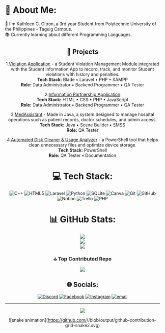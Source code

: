 # 💫 About Me:
👋 I'm Kathleen C. Citron, a 3rd year Student from Polytechnic University of the Philippines - Taguig Campus.<br> 📚 Currently learning about different Programming Languages.<br>

<div align="center">

## 📄 Projects

1.[Violation Application](https://github.com/raymundo-angellajane/violation-project) - a Student Violation Management Module integrated with the Student Information App to record, track, and monitor Student violations with history and penalties. <br>
**Tech Stack:** Blade • Laravel • PHP • XAMPP  <br> **Role:** Data Administrator • Backend Programmer • QA Tester <br>

2.[Information Partnership Application](https://github.com/villas-clarence/Infoman_partnership_app) <br>
**Tech Stack:** HTML • CSS • PHP • JavaScript <br> **Role:** Data Administrator • Backend Programmer • QA Tester <br>

3.[MedAssistant](https://github.com/delima-justine/MedAssistant) - Made in Java, a system designed to manage hospital operations such as patient records, doctor schedules, and admin access. <br>
**Tech Stack:** Java • Scene Builder • SMSS <br> **Role:** QA Tester <br>

4.[Automated Disk Cleaner & Usage Analyzer](https://github.com/mejares-jamesmichael/OS-PROJECT-Powershell-GUI) - a PowerShell tool that helps clean unnecessary files and optimize device storage. <br>
**Tech Stack:** PowerShell <br> **Role:** QA Tester • Documentation <br>

<div align="center">

# 💻 Tech Stack:
![C++](https://img.shields.io/badge/c++-%2300599C.svg?style=for-the-badge&logo=c%2B%2B&logoColor=white) ![HTML5](https://img.shields.io/badge/html5-%23E34F26.svg?style=for-the-badge&logo=html5&logoColor=white) ![Laravel](https://img.shields.io/badge/laravel-%23FF2D20.svg?style=for-the-badge&logo=laravel&logoColor=white) ![Python](https://img.shields.io/badge/python-3670A0?style=for-the-badge&logo=python&logoColor=ffdd54) ![SQLite](https://img.shields.io/badge/sqlite-%2307405e.svg?style=for-the-badge&logo=sqlite&logoColor=white) ![Canva](https://img.shields.io/badge/Canva-%2300C4CC.svg?style=for-the-badge&logo=Canva&logoColor=white) ![Git](https://img.shields.io/badge/git-%23F05033.svg?style=for-the-badge&logo=git&logoColor=white) ![GitHub](https://img.shields.io/badge/github-%23121011.svg?style=for-the-badge&logo=github&logoColor=white) ![Notion](https://img.shields.io/badge/Notion-%23000000.svg?style=for-the-badge&logo=notion&logoColor=white) ![Trello](https://img.shields.io/badge/Trello-%23026AA7.svg?style=for-the-badge&logo=Trello&logoColor=white) ![PHP](https://img.shields.io/badge/php-%23777BB4.svg?style=for-the-badge&logo=php&logoColor=white)

<div align="center">

# 📊 GitHub Stats:
![](https://github-readme-stats.vercel.app/api?username=citron-kathleen&theme=dark&hide_border=false&include_all_commits=false&count_private=false)<br/>
![](https://nirzak-streak-stats.vercel.app/?user=citron-kathleen&theme=dark&hide_border=false)<br/>
![](https://github-readme-stats.vercel.app/api/top-langs/?username=citron-kathleen&theme=dark&hide_border=false&include_all_commits=false&count_private=false&layout=compact)

<div align="center">

### 🔝 Top Contributed Repo
![](https://github-contributor-stats.vercel.app/api?username=citron-kathleen&limit=5&theme=dark&combine_all_yearly_contributions=true)

<div align="center">

## 🌐 Socials:
[![Discord](https://img.shields.io/badge/Discord-%237289DA.svg?logo=discord&logoColor=white)](https://discord.gg/https://open.spotify.com/user/31qf4dd4vj35xqimb5ps74biynbm?si=ea53714effed490b) [![Facebook](https://img.shields.io/badge/Facebook-%231877F2.svg?logo=Facebook&logoColor=white)](https://facebook.com/https://www.facebook.com/kath.citron/) [![Instagram](https://img.shields.io/badge/Instagram-%23E4405F.svg?logo=Instagram&logoColor=white)](https://instagram.com/https://www.instagram.com/kathcitron_/) [![email](https://img.shields.io/badge/Email-D14836?logo=gmail&logoColor=white)](mailto:kccitron@gmail.com) 

<div align="center">

---
[![](https://visitcount.itsvg.in/api?id=citron-kathleen&icon=0&color=0)](https://visitcount.itsvg.in)

<div align="center">

![snake animation](https://github.com/<seu user name>/<seu user name>/blob/output/github-contribution-grid-snake2.svg)
